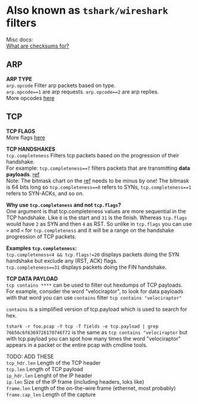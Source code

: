 # Also known as `tshark/wireshark` filters 

Misc docs:  
[What are checksums for?](https://www.wireshark.org/docs/wsug_html_chunked/ChAdvChecksums.html)  
  
## ARP
**ARP TYPE**  
`arp.opcode` Filter arp packets based on type.  
`arp.opcode==1` are arp requests. `arp.opcode==2` are arp replies.  
More opcodes [here](https://www.iana.org/assignments/arp-parameters/arp-parameters.xhtml#arp-parameters-1)

## TCP

**TCP FLAGS**  
More flags [here](https://www.iana.org/assignments/tcp-parameters/tcp-parameters.xhtml#tcp-header-flags)

**TCP HANDSHAKES**  
`tcp.completeness` Filters tcp packets based on the progression of their handshake.  
For example: `tcp.completeness==7` filters packets that are transmitting **data payloads**. [ref](https://www.wireshark.org/docs/wsug_html_chunked/ChAdvTCPAnalysis.html#_tcp_conversation_completeness)  
Note: The bitmask chart on the [ref](https://www.wireshark.org/docs/wsug_html_chunked/ChAdvTCPAnalysis.html#_tcp_conversation_completeness) needs to be minus by one! The bitmask is 64 bits long so `tcp.completeness==0` refers to SYNs, `tcp.completeness==1` refers to SYN-ACKs, and so on.

**Why use `tcp.completeness` and not `tcp.flags`?**  
One argument is that tcp.completeness values are more sequential in the TCP handshake. Like `0` is the start and `31` is the finish. Whereas `tcp.flags` would have `2` as SYN and then `4` as RST. So unlike in `tcp.flags` you can use `>` and `<` for `tcp.completeness` and it will be a range on the handshake progression of TCP packets.  
  
**Examples `tcp.completeness`:**  
`tcp.completeness<4 && tcp.flags!=20` displays packets doing the SYN handshake but exclude any (RST, ACK) flags.  
`tcp.completeness==31` displays packets doing the FIN handshake.  

**TCP DATA PAYLOAD**  
`tcp contains ****` can be used to filter out hexdumps of TCP payloads.  
For example, consider the word "velociraptor", to look for data payloads with that word you can use `contains` filter `tcp contains "velociraptor"`

`contains` is a simplified version of tcp.payload which is used to search for hex.  

`tshark -r foo.pcap -Y tcp -T fields -e tcp.payload | grep 76656c6f6369726170746f72` is the same as `tcp contains "velociraptor` but with tcp.payload you can spot how many times the word "velociraptor" appears in a packet or the entire pcap with cmdline tools.  

  
TODO: ADD THESE  
`tcp_hdr.len` Length of the TCP header  
`tcp.len` Length of TCP payload  
`ip_hdr.len` Lenght of the IP header  
`ip.len` Size of the IP frame (including headers, loks like)  
`frame.len` Length of the on-the-wire frame (ethernet, most probably)  
`frame.cap_len` Length of the capture  